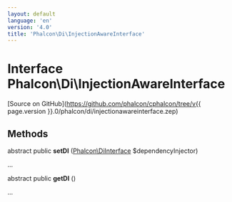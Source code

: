 ```yaml
---
layout: default
language: 'en'
version: '4.0'
title: 'Phalcon\Di\InjectionAwareInterface'
---
```

# Interface **Phalcon\Di\InjectionAwareInterface**

[Source on GitHub](https://github.com/phalcon/cphalcon/tree/v{{ page.version }}.0/phalcon/di/injectionawareinterface.zep)

## Methods
abstract public  **setDI** ([Phalcon\DiInterface](Phalcon_DiInterface) $dependencyInjector)

...


abstract public  **getDI** ()

...


